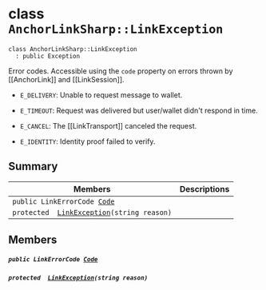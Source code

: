 # class `AnchorLinkSharp::LinkException` 

```
class AnchorLinkSharp::LinkException
  : public Exception
```

Error codes. Accessible using the `code` property on errors thrown by [[AnchorLink]] and [[LinkSession]].

* `E_DELIVERY`: Unable to request message to wallet.

* `E_TIMEOUT`: Request was delivered but user/wallet didn't respond in time.

* `E_CANCEL`: The [[LinkTransport]] canceled the request.

* `E_IDENTITY`: Identity proof failed to verify.

## Summary

 Members                                | Descriptions                                
----------------------------------------|---------------------------------------------
`public LinkErrorCode `[`Code`](#class_anchor_link_sharp_1_1_link_exception_1ac439edf1a8b44fc129d679671e87645f) | 
`protected  `[`LinkException`](#class_anchor_link_sharp_1_1_link_exception_1aa1a6e1d171100385ce40667757946a8d)`(string reason)` | 

## Members

##### `public LinkErrorCode `[`Code`](#class_anchor_link_sharp_1_1_link_exception_1ac439edf1a8b44fc129d679671e87645f) 

##### `protected  `[`LinkException`](#class_anchor_link_sharp_1_1_link_exception_1aa1a6e1d171100385ce40667757946a8d)`(string reason)` 

